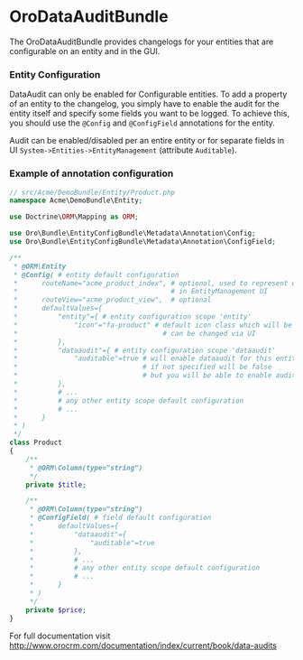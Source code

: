 OroDataAuditBundle
==================

The OroDataAuditBundle provides changelogs for your entities that are configurable on an entity and in the GUI. 

### Entity Configuration

DataAudit can only be enabled for Configurable entities. To add a property of an entity to the changelog,
you simply have to enable the audit for the entity itself and specify some fields you want to be logged.
To achieve this, you should use the `@Config` and `@ConfigField` annotations for the entity.

Audit can be enabled/disabled per an entire entity or for separate fields in UI `System->Entities->EntityManagement`
(attribute `Auditable`).

### Example of annotation configuration
```php
// src/Acme/DemoBundle/Entity/Product.php
namespace Acme\DemoBundle\Entity;

use Doctrine\ORM\Mapping as ORM;

use Oro\Bundle\EntityConfigBundle\Metadata\Annotation\Config;
use Oro\Bundle\EntityConfigBundle\Metadata\Annotation\ConfigField;

/**
 * @ORM\Entity
 * @Config( # entity default configuration
 *      routeName="acme_product_index", # optional, used to represent entity instances count as link
 *                                      # in EntityManagement UI
 *      routeView="acme_product_view",  # optional
 *      defaultValues={
 *          "entity"={ # entity configuration scope 'entity'
 *              "icon"="fa-product" # default icon class which will be used
 *                                    # can be changed via UI
 *          },
 *          "dataaudit"={ # entity configuration scope 'dataaudit'
 *              "auditable"=true # will enable dataaudit for this entity
 *                               # if not specified will be false
 *                               # but you will be able to enable audit via UI
 *          },
 *          # ...
 *          # any other entity scope default configuration
 *          # ...
 *      }
 * )
 */
class Product
{
    /**
     * @ORM\Column(type="string")
     */
    private $title;

    /**
     * @ORM\Column(type="string")
     * @ConfigField( # field default configuration
     *      defaultValues={
     *          "dataaudit"={
     *              "auditable"=true
     *          },
     *          # ...
     *          # any other entity scope default configuration
     *          # ...
     *      }
     * )
     */
    private $price;
}
```

For full documentation visit http://www.orocrm.com/documentation/index/current/book/data-audits
